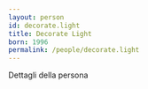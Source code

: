 ```yaml
---
layout: person
id: decorate.light
title: Decorate Light
born: 1996
permalink: /people/decorate.light
---
```


Dettagli della persona 